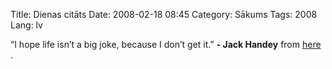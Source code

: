 Title: Dienas citāts
Date: 2008-02-18 08:45
Category: Sākums
Tags: 2008
Lang: lv

“I hope life isn’t a big joke, because I don’t get it.” **- Jack Handey** from [here][1] .

  [1]: http://zenhabits.net/2008/02/20-things-i-wish-i-had-known-when-starting-out-in-life/
